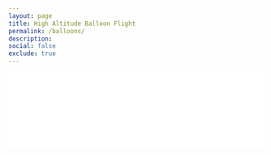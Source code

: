 ```yaml
---
layout: page
title: High Altitude Balloon Flight
permalink: /balloons/
description:
social: false
exclude: true
---
```

<div class="interactive-container">
  <iframe src="/assets/img/BalloonFlight.html" width="100%" scrolling="no" allowfullscreen="" frameborder="0">
  </iframe>
</div>
